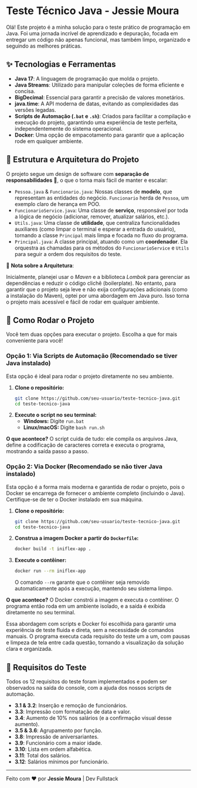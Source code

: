 # Teste Técnico Java - Jessie Moura

Olá\! Este projeto é a minha solução para o teste prático de programação em Java. Foi uma jornada incrível de aprendizado e depuração, focada em entregar um código não apenas funcional, mas também limpo, organizado e seguindo as melhores práticas.

## ✨ Tecnologias e Ferramentas

- **Java 17**: A linguagem de programação que molda o projeto.
- **Java Streams**: Utilizado para manipular coleções de forma eficiente e concisa.
- **BigDecimal**: Essencial para garantir a precisão de valores monetários.
- **java.time**: A API moderna de datas, evitando as complexidades das versões legadas.
- **Scripts de Automação (`.bat` e `.sh`)**: Criados para facilitar a compilação e execução do projeto, garantindo uma experiência de teste perfeita, independentemente do sistema operacional.
- **Docker**: Uma opção de empacotamento para garantir que a aplicação rode em qualquer ambiente.

## 📂 Estrutura e Arquitetura do Projeto

O projeto segue um design de software com **separação de responsabilidades** 🧠, o que o torna mais fácil de manter e escalar:

- `Pessoa.java` & `Funcionario.java`: Nossas classes de **modelo**, que representam as entidades do negócio. `Funcionario` herda de `Pessoa`, um exemplo claro de herança em POO.
- `FuncionarioService.java`: Uma classe de **serviço**, responsável por toda a lógica de negócio (adicionar, remover, atualizar salários, etc.).
- `Utils.java`: Uma classe de **utilidade**, que centraliza funcionalidades auxiliares (como limpar o terminal e esperar a entrada do usuário), tornando a classe `Principal` mais limpa e focada no fluxo do programa.
- `Principal.java`: A classe principal, atuando como um **coordenador**. Ela orquestra as chamadas para os métodos do `FuncionarioService` e `Utils` para seguir a ordem dos requisitos do teste.

📝 **Nota sobre a Arquitetura**:

Inicialmente, planejei usar o _Maven_ e a biblioteca _Lombok_ para gerenciar as dependências e reduzir o código clichê (boilerplate). No entanto, para garantir que o projeto seja leve e não exija configurações adicionais (como a instalação do Maven), optei por uma abordagem em Java puro. Isso torna o projeto mais acessível e fácil de rodar em qualquer ambiente.

## 🚀 Como Rodar o Projeto

Você tem duas opções para executar o projeto. Escolha a que for mais conveniente para você\!

### Opção 1: Via Scripts de Automação (Recomendado se tiver Java instalado)

Esta opção é ideal para rodar o projeto diretamente no seu ambiente.

1.  **Clone o repositório:**
    ```bash
    git clone https://github.com/seu-usuario/teste-tecnico-java.git
    cd teste-tecnico-java
    ```
2.  **Execute o script no seu terminal:**
    - **Windows:** Digite `run.bat`
    - **Linux/macOS:** Digite `bash run.sh`

**O que acontece?** O script cuida de tudo: ele compila os arquivos Java, define a codificação de caracteres correta e executa o programa, mostrando a saída passo a passo.

### Opção 2: Via Docker (Recomendado se não tiver Java instalado)

Esta opção é a forma mais moderna e garantida de rodar o projeto, pois o Docker se encarrega de fornecer o ambiente completo (incluindo o Java). Certifique-se de ter o Docker instalado em sua máquina.

1.  **Clone o repositório:**
    ```bash
    git clone https://github.com/seu-usuario/teste-tecnico-java.git
    cd teste-tecnico-java
    ```
2.  **Construa a imagem Docker a partir do `Dockerfile`:**
    ```bash
    docker build -t iniflex-app .
    ```
3.  **Execute o contêiner:**
    ```bash
    docker run --rm iniflex-app
    ```
    O comando `--rm` garante que o contêiner seja removido automaticamente após a execução, mantendo seu sistema limpo.

**O que acontece?** O Docker constrói a imagem e executa o contêiner. O programa então roda em um ambiente isolado, e a saída é exibida diretamente no seu terminal.

Essa abordagem com scripts e Docker foi escolhida para garantir uma experiência de teste fluida e direta, sem a necessidade de comandos manuais. O programa executa cada requisito do teste um a um, com pausas e limpeza de tela entre cada questão, tornando a visualização da solução clara e organizada.

## 🎯 Requisitos do Teste

Todos os 12 requisitos do teste foram implementados e podem ser observados na saída do console, com a ajuda dos nossos scripts de automação.

- **3.1 & 3.2**: Inserção e remoção de funcionários.
- **3.3**: Impressão com formatação de data e valor.
- **3.4**: Aumento de 10% nos salários (e a confirmação visual desse aumento).
- **3.5 & 3.6**: Agrupamento por função.
- **3.8**: Impressão de aniversariantes.
- **3.9**: Funcionário com a maior idade.
- **3.10**: Lista em ordem alfabética.
- **3.11**: Total dos salários.
- **3.12**: Salários mínimos por funcionário.

---

Feito com ❤️ por **Jessie Moura** | Dev Fullstack
